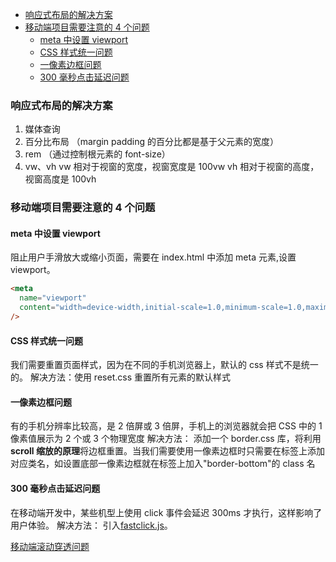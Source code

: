 <!-- TOC -->

- [响应式布局的解决方案](#响应式布局的解决方案)
- [移动端项目需要注意的 4 个问题](#移动端项目需要注意的-4-个问题)
  - [meta 中设置 viewport](#meta-中设置-viewport)
  - [CSS 样式统一问题](#css-样式统一问题)
  - [一像素边框问题](#一像素边框问题)
  - [300 毫秒点击延迟问题](#300-毫秒点击延迟问题)

<!-- /TOC -->

### 响应式布局的解决方案

1. 媒体查询
2. 百分比布局 （margin padding 的百分比都是基于父元素的宽度）
3. rem （通过控制根元素的 font-size）
4. vw、vh
   vw 相对于视窗的宽度，视窗宽度是 100vw
   vh 相对于视窗的高度，视窗高度是 100vh

### 移动端项目需要注意的 4 个问题

#### meta 中设置 viewport

阻止用户手滑放大或缩小页面，需要在 index.html 中添加 meta 元素,设置 viewport。

```html
<meta
  name="viewport"
  content="width=device-width,initial-scale=1.0,minimum-scale=1.0,maximum-scale=1.0,user-scalable=no"
/>
```

#### CSS 样式统一问题

我们需要重置页面样式，因为在不同的手机浏览器上，默认的 css 样式不是统一的。 解决方法：使用 reset.css 重置所有元素的默认样式

#### 一像素边框问题

有的手机分辨率比较高，是 2 倍屏或 3 倍屏，手机上的浏览器就会把 CSS 中的 1 像素值展示为 2 个或 3 个物理宽度 解决方法： 添加一个 border.css 库，将利用**scroll 缩放的原理**将边框重置。当我们需要使用一像素边框时只需要在标签上添加对应类名，如设置底部一像素边框就在标签上加入"border-bottom"的 class 名

#### 300 毫秒点击延迟问题

在移动端开发中，某些机型上使用 click 事件会延迟 300ms 才执行，这样影响了用户体验。 解决方法： 引入[fastclick.js](https://www.jianshu.com/p/05b142d84780)。

[移动端滚动穿透问题](https://github.com/pod4g/tool/wiki/%E7%A7%BB%E5%8A%A8%E7%AB%AF%E6%BB%9A%E5%8A%A8%E7%A9%BF%E9%80%8F%E9%97%AE%E9%A2%98)
